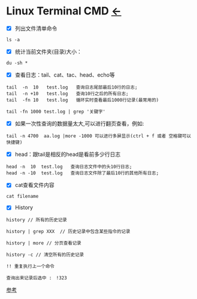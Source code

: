 # Linux Terminal CMD [←](index.md)

- [X] 列出文件清单命令
```
ls -a
```

- [X] 统计当前文件夹(目录)大小：
```
du -sh *
```

- [X] 查看日志：tail、cat、tac、head、echo等
```
tail  -n  10   test.log   查询日志尾部最后10行的日志;
tail  -n +10   test.log   查询10行之后的所有日志;
tail  -fn 10   test.log   循环实时查看最后1000行记录(最常用的)
```

```
tail -fn 1000 test.log | grep '关键字'
```

- [X] 如果一次性查询的数据量太大,可以进行翻页查看，例如:
```
tail -n 4700  aa.log |more -1000 可以进行多屏显示(ctrl + f 或者 空格键可以快捷键)
```

- [X] head：跟tail是相反的head是看前多少行日志
```
head -n  10  test.log   查询日志文件中的头10行日志;
head -n -10  test.log   查询日志文件除了最后10行的其他所有日志;
```

- [X] cat查看文件内容
```
cat filename
```

- [X] History
 ```
 history // 所有的历史记录

history | grep XXX  // 历史记录中包含某些指令的记录

history | more // 分页查看记录

history -c // 清空所有的历史记录

!! 重复执行上一个命令

查询出来记录后选中 :　!323
 ```
 
 [参考](https://cloud.tencent.com/developer/article/1579977)
